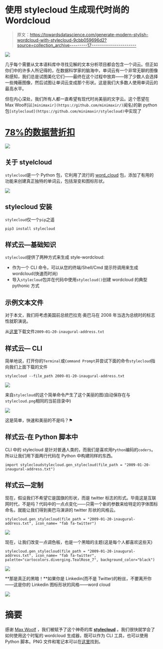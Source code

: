 # 使用 stylecloud 生成现代时尚的 Wordcloud

> 原文：<https://towardsdatascience.com/generate-modern-stylish-wordcloud-with-stylecloud-9cbb059696d2?source=collection_archive---------17----------------------->

![](img/2edb13dd23d8b9e2d8f6bd5b8b0975d7.png)

几乎每个需要从文本语料库中寻找见解的文本分析项目都会包含一个词云。但正如你们中的许多人所记得的，在数据科学家的脑海中，单词云有一个非常无聊的图像和感知，我们总是试图美化它们——最终在这个过程中放弃——除了少数人会选择一些掩蔽图像，然后试图让单词云变成那个形状。这是我们大多数人使用单词云的最高水平。

但在内心深处，我们所有人都一直希望有现代时尚美丽的文字云。这个愿望在 Max Woolf(以`[minimaxir](https://github.com/minimaxir/)`闻名)的新 python 包`[stylecloud](https://github.com/minimaxir/stylecloud)`中实现了

# [78%的数据营折扣](https://datacamp.pxf.io/c/2888696/1240322/13294?u=https%3A%2F%2Fpromo.datacamp.com)

![](img/4f6b32795c1124ecf681574070bf969e.png)

## 关于 styelcloud

`stylecloud`是一个 Python 包，它利用了流行的 [word_cloud](https://github.com/amueller/word_cloud) 包，添加了有用的功能来创建真正独特的单词云，包括渐变和图标形状。

![](img/f1c108c2d57dc5538d09a483d5484cea.png)

## stylecloud 安装

`stylecloud`仅一个`pip`之遥

```
pip3 install stylecloud
```

## 样式云—基础知识

`stylecloud`提供了两种方式来生成 style-wordcloud:

*   作为一个 CLI 命令，可以从您的终端/Shell/Cmd 提示符调用来生成 wordcloud(快速而时尚)
*   导入`stylecloud`包并在代码中使用`stylecloud()`创建 wordcloud 的典型 pythonic 方式

## 示例文本文件

对于本文，我们将考虑美国前总统巴拉克·奥巴马在 2008 年当选为总统时的标志性就职演说。

从[这里](https://github.com/kfogel/presidential-speeches/blob/master/data/2009-01-20-inaugural-address.txt)下载文件`2009–01–20-inaugural-address.txt`

## 样式云— CLI

简单地说，打开你的`Terminal`或`Command Prompt`并尝试下面的命令`stylecloud`指向我们上面下载的文件

```
stylecloud --file_path 2009-01-20-inaugural-address.txt
```

![](img/d27bda7f357109259d1d0de6a2190cbe.png)

来自`stylecloud`的这个简单命令产生了这个美丽的图(自动保存在与`stylecloud.png`相同的当前目录中)

![](img/3463c63b2d4b1ca8b1375c39632c8d83.png)

这是简单，快速和美丽的不是吗？⚑

## 样式云-在 Python 脚本中

CLI 中的 stylecloud 是针对普通人类的，而我们是喜欢用`Python`编码的`coders`。所以让我们用下面两行代码在 Python 中构建同样的东西。

```
import stylecloudstylecloud.gen_stylecloud(file_path = "2009-01-20-inaugural-address.txt")
```

## 样式云—定制

现在，假设我们不希望它是国旗的形状，而是 twitter 标志的形式。毕竟这是互联网时代，不是吗？代码中的一点点变化——只需一个新的参数来给特定的字体图标命名，就能让我们得到奥巴马演讲的 twitter 形状的风格云。

```
stylecloud.gen_stylecloud(file_path = "2009-01-20-inaugural-address.txt", icon_name= "fab fa-twitter")
```

![](img/3a3b51bf4a5428ae437b55affb66683f.png)

现在，让我们改变一点调色板，也是一个黑暗的主题(这是每个人都喜欢这些天)

```
stylecloud.gen_stylecloud(file_path = "2009-01-20-inaugural-address.txt", icon_name= "fab fa-twitter", palette="cartocolors.diverging.TealRose_7", background_color="black")
```

![](img/0c96e54be793aaa14298c1de95e84583.png)

**那是真正的黑暗！**如果你是 Linkedin(而不是 Twitter)的粉丝，不要离开你——这是你的 Linkedin 图标形状的风格——word cloud

![](img/9e045b7750169d6dea28185540bdfa64.png)

# 摘要

感谢 [Max Woolf](https://medium.com/u/2dbae985e6b8?source=post_page-----9cbb059696d2--------------------------------) ，我们被赋予了这个神奇的库 [**stylecloud**](https://github.com/minimaxir/stylecloud) 。我们很快就学会了如何使用这个时髦的 wordcloud 生成器，既可以作为 CLI 工具，也可以使用 Python 脚本。PNG 文件和笔记本可以在[这里](https://github.com/amrrs/stylecloud-demo)找到。